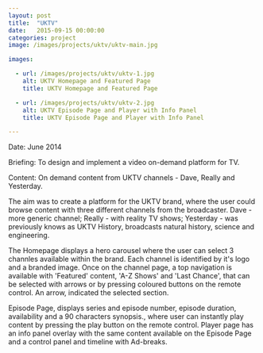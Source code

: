 ```yaml
---
layout: post
title:  "UKTV"
date:   2015-09-15 00:00:00
categories: project
image: /images/projects/uktv/uktv-main.jpg

images:

  - url: /images/projects/uktv/uktv-1.jpg
    alt: UKTV Homepage and Featured Page
    title: UKTV Homepage and Featured Page

  - url: /images/projects/uktv/uktv-2.jpg
    alt: UKTV Episode Page and Player with Info Panel
    title: UKTV Episode Page and Player with Info Panel

---
```

<p>Date: June 2014</p>
<p>Briefing: To design and implement a video on-demand platform for TV.</p>
<p>Content: On demand content from UKTV channels - Dave, Really and Yesterday.</p>
<p></p>
<p>The aim was to create a platform for the UKTV brand, where the user could browse content with three different channels from the broadcaster. Dave - more generic channel; Really - with reality TV shows; Yesterday - was previously knows as UKTV History, broadcasts natural history, science and engineering.</p>
<p>The Homepage displays a hero carousel where the user can select 3 channles available within the brand. Each channel is identified by it's logo and a branded image. Once on the channel page, a top navigation is available with 'Featured' content, 'A-Z Shows' and 'Last Chance', that can be selected with arrows or by pressing coloured buttons on the remote control. An arrow, indicated the selected section.</p>
<p>Episode Page, displays series and episode number, episode duration, availability and a 90 characters synopsis., where user can instantly play content by pressing the play button on the remote control. Player page has an info panel overlay with the same content available on the Episode Page and a control panel and timeline with Ad-breaks.</p>